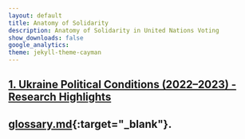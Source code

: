 ```yaml
---
layout: default
title: Anatomy of Solidarity
description: Anatomy of Solidarity in United Nations Voting
show_downloads: false
google_analytics:
theme: jekyll-theme-cayman
---
```


## [1. Ukraine Political Conditions (2022–2023) - Research Highlights](https://sobolsky.github.io/upc/)
## [glossary.md](https://sobolsky.github.io/un/glossary){:target="_blank"}.
